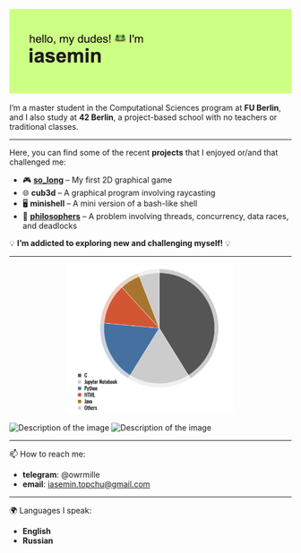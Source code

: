 ![](https://github.com/owrmille/owrmille/blob/main/header.png)

I’m a master student in the Computational Sciences program at **FU Berlin**, and I also study at **42 Berlin**, a project-based school with no teachers or traditional classes.  

---
Here, you can find some of the recent **projects** that I enjoyed or/and that challenged me:  

- 🎮 [**so_long**](https://github.com/owrmille/so-long) – My first 2D graphical game  
- 🌐 **cub3d** – A graphical program involving raycasting  
- 🖥 **minishell** – A mini version of a bash-like shell  
- 🧠 [**philosophers**](https://github.com/owrmille/philosophers) – A problem involving threads, concurrency, data races, and deadlocks  

💡 **I’m addicted to exploring new and challenging myself!** 💡  

---

<p align="center">
   <img src="https://github.com/owrmille/owrmille/blob/main/languages.png" alt="Languages" width="300">
</p>  

<img src="https://streak-stats.demolab.com?user=owrmille&theme=microsoft" alt="Description of the image"> <img src="https://github.com/owrmille/github-stats-transparent/blob/output/generated/overview.svg" alt="Description of the image">






<!--
[![GitHub Streak](https://streak-stats.demolab.com?user=owrmille&theme=microsoft)](https://git.io/streak-stats)
![](https://github.com/owrmille/github-stats-transparent/blob/output/generated/overview.svg)
-->

---
📫 How to reach me: 
- **telegram**: @owrmille
- **email**: iasemin.topchu@gmail.com

--- 
🌍 Languages I speak: 
- **English**
- **Russian**
  
<!--
**owrmille/owrmille** is a ✨ _special_ ✨ repository because its `README.md` (this file) appears on your GitHub profile.

Here are some ideas to get you started:

- 🔭 I’m currently working on ...
- 🌱 I’m currently learning ...
- 👯 I’m looking to collaborate on ...
- 🤔 I’m looking for help with ...
- 💬 Ask me about ...
- 📫 How to reach me: ...
- 😄 Pronouns: ...
- ⚡ Fun fact: ...
-->
